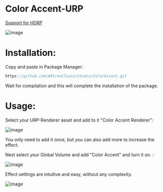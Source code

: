 # Color Accent-URP

[Support for HDRP](https://github.com/ARtronClassicStudio/ColorAccent-HDRP)

![image](https://github.com/ARtronClassicStudio/ColorAccent/assets/68843488/92803a5f-dd87-4134-b1b6-f6beb01f0c96)

# Installation:
Copy and paste in Package Manager:

```C#
https://github.com/ARtronClassicStudio/ColorAccent.git
```



Wait for compilation and this will complete the installation of the package.

# Usage:

Select your URP-Renderer asset and add to it "Color Accent Renderer":

![image](https://github.com/ARtronClassicStudio/ColorAccent/assets/68843488/d69bb588-38df-43a3-9f9f-b2e806a7fc2f)



You only need to add it once, but you can also add more to increase the effect.

Next select your Global Volume and add "Color Accent" and turn it on. :

![image](https://github.com/ARtronClassicStudio/ColorAccent/assets/68843488/5456eb4a-ae62-4ddb-b681-33ec0bbf2c87)


Effect settings are intuitive and easy, without any complexity.

![image](https://github.com/ARtronClassicStudio/ColorAccent/assets/68843488/081aae9c-6708-43ab-8996-324dd7fe5fc1)
